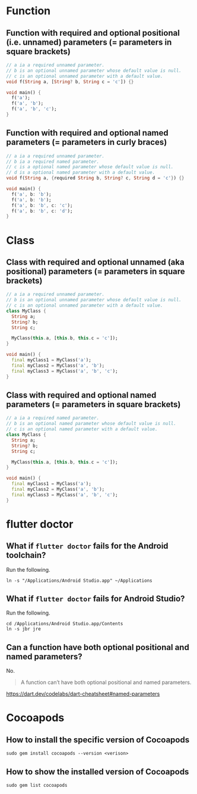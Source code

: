 # Function
## Function with required and optional positional (i.e. unnamed) parameters (= parameters in square brackets)
```dart
// a ia a required unnamed parameter.
// b is an optional unnamed parameter whose default value is null.
// c is an optional unnamed parameter with a default value.
void f(String a, [String? b, String c = 'c']) {}

void main() {
  f('a');
  f('a', 'b');
  f('a', 'b', 'c');
}
```

## Function with required and optional named parameters (= parameters in curly braces)
```dart
// a ia a required unnamed parameter.
// b ia a required named parameter.
// c is a optional named parameter whose default value is null.
// d is a optional named parameter with a default value.
void f(String a, {required String b, String? c, String d = 'c'}) {}

void main() {
  f('a', b: 'b');
  f('a', b: 'b');
  f('a', b: 'b', c: 'c');
  f('a', b: 'b', c: 'd');
}
```

# Class
## Class with required and optional unnamed (aka positional) parameters (= parameters in square brackets)
```dart
// a ia a required unnamed parameter.
// b is an optional unnamed parameter whose default value is null.
// c is an optional unnamed parameter with a default value.
class MyClass {
  String a;
  String? b;
  String c;

  MyClass(this.a, [this.b, this.c = 'c']);
}

void main() {
  final myClass1 = MyClass('a');
  final myClass2 = MyClass('a', 'b');
  final myClass3 = MyClass('a', 'b', 'c');
}
```

## Class with required and optional named parameters (= parameters in square brackets)
```dart
// a ia a required named parameter.
// b is an optional named parameter whose default value is null.
// c is an optional named parameter with a default value.
class MyClass {
  String a;
  String? b;
  String c;

  MyClass(this.a, [this.b, this.c = 'c']);
}

void main() {
  final myClass1 = MyClass('a');
  final myClass2 = MyClass('a', 'b');
  final myClass3 = MyClass('a', 'b', 'c');
}
```

# flutter doctor
## What if `flutter doctor` fails for the Android toolchain?
Run the following.
```shell
ln -s "/Applications/Android Studio.app" ~/Applications
```

## What if `flutter doctor` fails for Android Studio?
Run the following.
```shell
cd /Applications/Android Studio.app/Contents
ln -s jbr jre
```

## Can a function have both optional positional and named parameters?
No.

> A function can’t have both optional positional and named parameters.

https://dart.dev/codelabs/dart-cheatsheet#named-parameters

# Cocoapods
## How to install the specific version of Cocoapods
```shell
sudo gem install cocoapods --version <verison>
```

## How to show the installed version of Cocoapods
```shell
sudo gem list cocoapods
```

